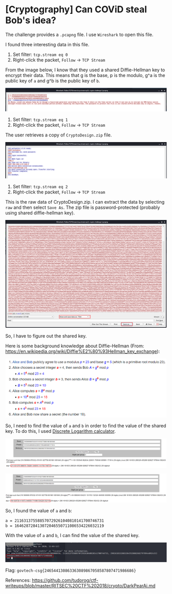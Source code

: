 # [Cryptography] Can COViD steal Bob's idea?


The challenge provides a `.pcapng` file. I use `Wireshark` to open this file. 

I found three interesting data in this file.

1. Set filter: `tcp.stream eq 0`
2. Right-click the packet, `Follow` -> `TCP Stream`

From the image below, I know that they used a shared Diffie-Hellman key to encrypt their data. 
This means that g is the base, p is the modulo, g^a is the public key of `a` and g^b is the public key of `b`.

<p align="center">
    <img src="screenshots/tcpstream0.PNG" />
</p>

1. Set filter: `tcp.stream eq 1`
2. Right-click the packet, `Follow` -> `TCP Stream`

The user retrieves a copy of `CryptoDesign.zip` file.

<p align="center">
    <img src="screenshots/tcpstream1.PNG" />
</p>

1. Set filter: `tcp.stream eq 2`
2. Right-click the packet, `Follow` -> `TCP Stream`

This is the raw data of CryptoDesign.zip. I can extract the data by selecting `raw` and then select `Save As`. The zip file is password-protected (probably using shared diffie-hellman key). 

<p align="center">
    <img src="screenshots/tcpstream2.PNG" />
</p>

So, I have to figure out the shared key.

Here is some background knowledge about Diffie-Hellman (From: https://en.wikipedia.org/wiki/Diffie%E2%80%93Hellman_key_exchange):

<p align="center">
    <img src="screenshots/diffie-hellman.PNG" />
</p>

So, I need to find the value of `a` and `b` in order to find the value of the shared key. To do this, I used [Discrete Logarithm calculator](https://www.alpertron.com.ar/DILOG.HTM).

<p align="center">
    <img src="screenshots/a_value.PNG" />
</p>

<p align="center">
    <img src="screenshots/b_value.PNG" />
</p>

So, I found the value of `a` and `b`:
```
a = 211631375588570729261040810141700746731
b = 164628728413072046550711086534226032119
```

With the value of `a` and `b`, I can find the value of the shared key.

<p align="center">
    <img src="screenshots/sharedkey.PNG" />
</p>


Flag: `govtech-csg{246544130863363089867058587807471986686}`

References: https://github.com/tudorog/ctf-writeups/blob/master/RITSEC%20CTF%202018/crypto/DarkPearAi.md